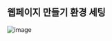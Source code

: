 웹페이지 만들기 환경 세팅
--

![image](https://github.com/user-attachments/assets/8aeb66d5-e5a2-4dfc-8499-3b47c02e71dd)

